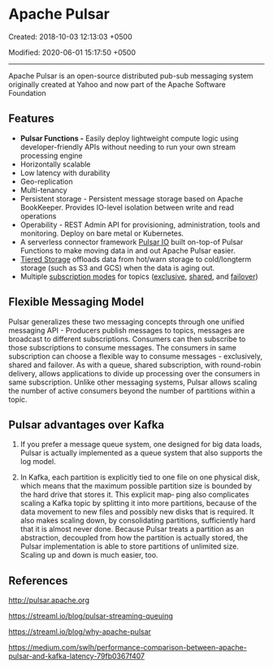 # Apache Pulsar

Created: 2018-10-03 12:13:03 +0500

Modified: 2020-06-01 15:17:50 +0500

---

Apache Pulsar is an open-source distributed pub-sub messaging system originally created at Yahoo and now part of the Apache Software Foundation

## Features

- **Pulsar Functions -** Easily deploy lightweight compute logic using developer-friendly APIs without needing to run your own stream processing engine
- Horizontally scalable
- Low latency with durability
- Geo-replication
- Multi-tenancy
- Persistent storage - Persistent message storage based on Apache BookKeeper. Provides IO-level isolation between write and read operations
- Operability - REST Admin API for provisioning, administration, tools and monitoring. Deploy on bare metal or Kubernetes.
- A serverless connector framework [Pulsar IO](http://pulsar.apache.org/docs/en/io-overview) built on-top-of Pulsar Functions to make moving data in and out Apache Pulsar easier.
- [Tiered Storage](http://pulsar.apache.org/docs/en/concepts-tiered-storage) offloads data from hot/warn storage to cold/longterm storage (such as S3 and GCS) when the data is aging out.
- Multiple [subscription modes](http://pulsar.apache.org/docs/en/concepts-messaging#subscription-modes) for topics ([exclusive](http://pulsar.apache.org/docs/en/concepts-messaging#exclusive), [shared](http://pulsar.apache.org/docs/en/concepts-messaging#shared), and [failover](http://pulsar.apache.org/docs/en/concepts-messaging#failover))

## Flexible Messaging Model

Pulsar generalizes these two messaging concepts through one unified messaging API - Producers publish messages to topics, messages are broadcast to different subscriptions. Consumers can then subscribe to those subscriptions to consume messages. The consumers in same subscription can choose a flexible way to consume messages - exclusively, shared and failover. As with a queue, shared subscription, with round-robin delivery, allows applications to divide up processing over the consumers in same subscription. Unlike other messaging systems, Pulsar allows scaling the number of active consumers beyond the number of partitions within a topic.

## Pulsar advantages over Kafka

1. If you prefer a message queue system, one designed for big data loads, Pulsar is actually implemented as a queue system that also supports the log model.

2. In Kafka, each partition is explicitly tied to one file on one physical disk, which means that the maximum possible partition size is bounded by the hard drive that stores it. This explicit map‐ ping also complicates scaling a Kafka topic by splitting it into more partitions, because of the data movement to new files and possibly new disks that is required. It also makes scaling down, by consolidating partitions, sufficiently hard that it is almost never done. Because Pulsar treats a partition as an abstraction, decoupled from how the partition is actually stored, the Pulsar implementation is able to store partitions of unlimited size. Scaling up and down is much easier, too.

## References

<http://pulsar.apache.org>

<https://streaml.io/blog/pulsar-streaming-queuing>

<https://streaml.io/blog/why-apache-pulsar>

<https://medium.com/swlh/performance-comparison-between-apache-pulsar-and-kafka-latency-79fb0367f407>

